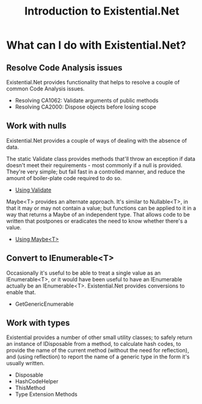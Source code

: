 ﻿---
uid: intro.md
title: Introduction to Existential.Net
---
# What can I do with Existential.Net?
## Resolve Code Analysis issues
Existential.Net provides functionality that helps to resolve a couple of common Code
Analysis issues.
* Resolving CA1062: Validate arguments of public methods
* Resolving CA2000: Dispose objects before losing scope

## Work with nulls
Existential.Net provides a couple of ways of dealing with the absence of data.
 
The static Validate class provides methods that'll throw an exception if data doesn't 
meet their requirements - most commonly if a null is provided. They're very simple; but 
fail fast in a controlled manner, and reduce the amount of boiler-plate code required 
to do so.

* [Using Validate](xref:using_validate.md)

Maybe&lt;T&gt; provides an alternate approach. It's similar to Nullable&lt;T&gt;, in that it
may or may not contain a value; but functions can be applied to it in a way that returns a 
Maybe of an independent type. That allows code to be written that postpones or eradicates 
the need to know whether there's a value.

* [Using Maybe&lt;T&gt;](xref:using_maybe.md)

## Convert to IEnumerable&lt;T&gt;
Occasionally it's useful to be able to treat a single value as an IEnumerable&lt;T&gt;, or 
it would have been useful to have an IEnumerable actually be an IEnumerable&lt;T&gt;.
Existential.Net provides conversions to enable that.
* GetGenericEnumerable
## Work with types
Existential provides a number of other small utility classes; to safely return an instance
of IDisposable from a method, to calculate hash codes, to provide the name of the current
method (without the need for reflection), and (using reflection) to report the name of a
generic type in the form it's usually written.
* Disposable
* HashCodeHelper
* ThisMethod
* Type Extension Methods
